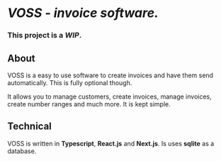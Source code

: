 # ***VOSS - invoice software.***

### This project is a ***WIP***.

## About

VOSS is a easy to use software to create invoices and have them send automatically. This is fully optional though.

It allows you to manage customers, create invoices, manage invoices, create number ranges and much more. It is kept simple.

## Technical

VOSS is written in **Typescript**, **React.js** and **Next.js**. Is uses **sqlite** as a database.


